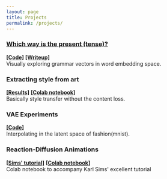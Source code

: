 ```yaml
---
layout: page
title: Projects
permalink: /projects/
---
```

### [Which way is the present (tense)?](https://rhezab.github.io/grammar_vectors/)
**[[Code]](https://github.com/rhezab/grammar_vectors)**  **[[Writeup]](https://www.notion.so/rheza/More-on-the-vis-c37abce205fa472bafd0f520685a2786)**
<br/>
Visually exploring grammar vectors in word embedding space.

### Extracting style from art
**[[Results]](https://www.notion.so/rheza/Extracting-style-from-art-dca024be0ab44e6d9648040a19f9e040)** **[[Colab notebook]](https://colab.research.google.com/drive/1PWmdTCxN8nyGM50KyiPSmWlJjvI5qBkN)**
<br/>
Basically style transfer without the content loss.

### VAE Experiments
**[[Code]](https://github.com/rhezab/vae_experiments)**
<br/>
Interpolating in the latent space of fashion(mnist).

### Reaction-Diffusion Animations
**[[Sims' tutorial]](http://www.karlsims.com/rd.html)** **[[Colab notebook]](https://colab.research.google.com/drive/18mSHO3aUc8Ng_FypdSYIpMhtBYDCkxc6)**
<br />
Colab notebook to accompany Karl Sims' excellent tutorial
